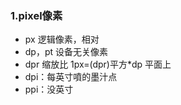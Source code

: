 ### 1.pixel像素

* px 逻辑像素，相对
* dp，pt 设备无关像素
* dpr 缩放比      1px=\(dpr\)平方\*dp 平面上
* dpi：每英寸噴的墨汁点
* ppi：没英寸





